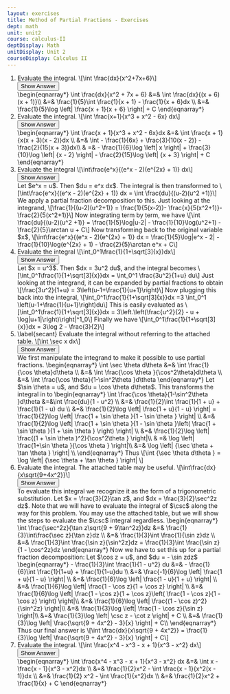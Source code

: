 ```yaml
---
layout: exercises
title: Method of Partial Fractions - Exercises
dept: math
unit: unit2
course: calculus-II
deptDisplay: Math
unitDisplay: Unit 2
courseDisplay: Calculus II
---
```




<ol>
<li><div class="exercise"> Evaluate the integral. \[\int \frac{dx}{x^2+7x+6}\]

<div class="answerBox">
<button onclick="myFunction('answer1')" class="answerButton">Show Answer</button>
<div  id="answer1" class="answer" >
\begin{eqnarray*}
\int \frac{dx}{x^2 + 7x + 6} &=& \int \frac{dx}{(x + 6)(x + 1)}\\
&=& \frac{1}{5}\int \frac{1}{x + 1} - \frac{1}{x + 6}dx \\
&=& \frac{1}{5}\log \left| \frac{x + 1}{x + 6} \right| + C
\end{eqnarray*}
</div>
</div>
</div>
</li>


<li><div class="exercise"> Evaluate the integral. \[\int \frac{x+1}{x^3 + x^2 - 6x} dx\]

<div class="answerBox">
<button onclick="myFunction('answer2')" class="answerButton">Show Answer</button>
<div  id="answer2" class="answer" >
\begin{eqnarray*}
\int \frac{x + 1}{x^3 + x^2 - 6x}dx  &=& \int \frac{x + 1}{x(x + 3)(x - 2)}dx  \\
&=& \int  - \frac{1}{6x} + \frac{3}{10(x - 2)} - \frac{2}{15(x + 3)}dx\\
& =&  - \frac{1}{6}\log \left| x \right| + \frac{3}{10}\log \left| {x - 2} \right| - \frac{2}{15}\log \left| {x + 3} \right| + C
\end{eqnarray*}
</div>
</div>
</div>
</li>




<li><div class="exercise">Evaluate the integral 
\[\int\frac{e^x}{(e^x - 2)(e^{2x} + 1)} dx\]

<div class="answerBox">
<button onclick="myFunction('answer3')" class="answerButton">Show Answer</button>
<div  id="answer3" class="answer" >
Let $e^x = u$. Then $du = e^x dx$. The integral is then transformed to
\[\int\frac{e^x}{(e^x - 2)(e^{2x} + 1)} dx = \int \frac{du}{(u-2)(u^2 +1)}\]
We apply a partial fraction decomposition to this. Just looking at the integrand, 
\[\frac{1}{(u-2)(u^2+1)} = \frac{1}{5(x-2)}- \frac{x}{5(x^2+1)}-\frac{2}{5(x^2+1)}\]
Now integrating term by term, we have
\[\int \frac{du}{(u-2)(u^2 +1)} = \frac{1}{5}\log|u-2| - \frac{1}{10}\log(u^2+1) - \frac{2}{5}\arctan u + C\] 
Now transforming back to the original variable $x$, 
\[\int\frac{e^x}{(e^x - 2)(e^{2x} + 1)} dx = \frac{1}{5}\log|e^x - 2| - \frac{1}{10}\log(e^{2x} + 1) - \frac{2}{5}\arctan e^x + C\]
</div>
</div>
</div>
</li>




<li><div class="exercise">Evaluate the integral
\[\int_0^1\frac{1}{1+\sqrt[3]{x}}dx\]

<div class="answerBox">
<button onclick="myFunction('answer4')" class="answerButton">Show Answer</button>
<div  id="answer4" class="answer" >
Let $x = u^3$. Then $dx = 3u^2 du$, and the integral becomes
\[\int_0^1\frac{1}{1+\sqrt[3]{x}}dx = \int_0^1 \frac{3u^2}{1+u} du\]
Just looking at the integrand, it can be expanded by partial fractions to obtain
\[\frac{3u^2}{1+u} = 3\left(u-1+\frac{1}{u+1}\right)\]
Now plugging this back into the integral, 
\[\int_0^1\frac{1}{1+\sqrt[3]{x}}dx =3 \int_0^1 \left(u-1+\frac{1}{u+1}\right)du\]
This is easily evaluated as 
\[\int_0^1\frac{1}{1+\sqrt[3]{x}}dx = 3\left.\left(\frac{u^2}{2} - u + \log|u+1|\right)\right|^1_0\]
Finally we have
\[\int_0^1\frac{1}{1+\sqrt[3]{x}}dx = 3\log 2 - \frac{3}{2}\]
</div>
</div>
</div>
</li>




<li><div class="exercise">\label{secant} Evaluate the integral without referring to the attached table. \[\int \sec x dx\]

<div class="answerBox">
<button onclick="myFunction('answer5')" class="answerButton">Show Answer</button>
<div  id="answer5" class="answer" >
We first manipulate the integrand to make it possible to use partial fractions.
\begin{eqnarray*}
\int \sec \theta d\theta &=& \int \frac{1}{\cos \theta}d\theta \\
&=& \int \frac{\cos \theta }{\cos^2\theta}d\theta \\
&=& \int \frac{\cos \theta}{1-\sin^2\theta }d\theta 
\end{eqnarray*}
Let $\sin \theta  = u$, and $du = \cos \theta d\theta$. This transforms the integral in to
\begin{eqnarray*}
\int \frac{\cos \theta}{1-\sin^2\theta }d\theta  &=&\int \frac{du}{1 - u^2} \\
&=& \frac{1}{2}\int \frac{1}{1 + u} + \frac{1}{1 - u} du \\
&=& \frac{1}{2}\log \left| \frac{1 + u}{1 - u} \right| = \frac{1}{2}\log \left| \frac{1 + \sin \theta }{1 - \sin \theta } \right| \\ 
&=& \frac{1}{2}\log \left| \frac{1 + \sin \theta }{1 - \sin \theta }\left( \frac{1 + \sin \theta }{1 + \sin \theta } \right) \right| \\
&=& \frac{1}{2}\log \left| \frac{(1 + \sin \theta )^2}{\cos^2\theta } \right|\\
& =& \log \left| \frac{1+\sin \theta }{\cos \theta } \right|\\
&=& \log \left| {\sec \theta  + \tan \theta } \right| \\
\end{eqnarray*}
Thus
\[\int {\sec \theta d\theta }  = \log \left| {\sec \theta  + \tan \theta } \right| \]
</div>
</div>
</div>
</li>




<li><div class="exercise">Evaluate the integral. The attached table may be useful. \[\int\frac{dx}{x\sqrt{9+4x^2}}\]

<div class="answerBox">
<button onclick="myFunction('answer6')" class="answerButton">Show Answer</button>
<div  id="answer6" class="answer" >
To evaluate this integral we recognize it as the form of a trigonometric substitution. Let $x = \frac{3}{2}\tan z$, and $dx = \frac{3}{2}\sec^2z dz$. Note that we will have to evaluate the integral of $\csc$ along the way for this problem. You may use the attached table, but we will show the steps to evaluate the $\csc$ integral regardless.
\begin{eqnarray*}
\int \frac{\sec^2z}{\tan z\sqrt{9 + 9\tan^2z}}dz  &=& \frac{1}{3}\int\frac{\sec z}{\tan z}dz \\
&=& \frac{1}{3}\int \frac{1}{\sin z}dz \\
&=& \frac{1}{3}\int \frac{\sin z}{\sin^2z}dz  = \frac{1}{3}\int \frac{\sin z}{1 - \cos^2z}dz 
\end{eqnarray*}
Now we have to set this up for a partial fraction decomposition:
Let $\cos z = u$, and $du =  - \sin zdz$
\begin{eqnarray*}
- \frac{1}{3}\int \frac{1}{1 - u^2} du &=&  - \frac{1}{6}\int \frac{1}{1+u} + \frac{1}{1-u}du \\
&=& \frac{-1}{6}\log \left| \frac{1 + u}{1 - u} \right| \\
&=& \frac{1}{6}\log \left| \frac{1 - u}{1 + u} \right| \\
&=& \frac{1}{6}\log \left| \frac{1 - \cos z}{1 + \cos z} \right| \\
&=& \frac{1}{6}\log \left| \frac{1 - \cos z}{1 + \cos z}\left( \frac{1 - \cos z}{1 - \cos z} \right) \right|\\
&=& \frac{1}{6}\log \left| \frac{(1 - \cos z)^2}{\sin^2z} \right|\\
&=& \frac{1}{3}\log \left| \frac{1 - \cos z}{\sin z} \right|\\
&=& \frac{1}{3}\log \left| \csc z - \cot z \right| + C \\
&=& \frac{1}{3}\log \left| \frac{\sqrt{9 + 4x^2}  - 3}{x} \right| + C\\
\end{eqnarray*}
Thus our final answer is
\[\int \frac{dx}{x\sqrt{9 + 4x^2}}  = \frac{1}{3}\log \left| \frac{\sqrt{9 + 4x^2}  - 3}{x} \right| + C\]
</div>
</div>
</div>
</li>




<li><div class="exercise">Evaluate the integral. \[\int \frac{x^4 - x^3 - x + 1}{x^3 - x^2} dx\]

<div class="answerBox">
<button onclick="myFunction('answer7')" class="answerButton">Show Answer</button>
<div  id="answer7" class="answer" >
\begin{eqnarray*}
\int \frac{x^4 - x^3 - x + 1}{x^3 - x^2} dx &=& \int x - \frac{x - 1}{x^3 - x^2}dx  \\
&=& \frac{1}{2}x^2 - \int \frac{x - 1}{x^2(x - 1)}dx \\
&=& \frac{1}{2} x^2 - \int \frac{1}{x^2}dx  \\
&=& \frac{1}{2}x^2 + \frac{1}{x} + C
\end{eqnarray*}
</div>
</div>
</div>
</li>


</ol>
